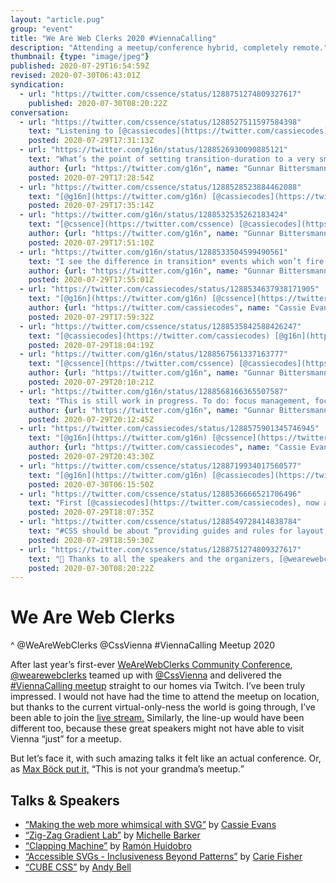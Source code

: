 ```yaml
---
layout: "article.pug"
group: "event"
title: "We Are Web Clerks 2020 #ViennaCalling"
description: "Attending a meetup/conference hybrid, completely remote."
thumbnail: {type: "image/jpeg"}
published: 2020-07-29T16:54:59Z
revised: 2020-07-30T06:43:01Z
syndication:
  - url: "https://twitter.com/cssence/status/1288751274809327617"
    published: 2020-07-30T08:20:22Z
conversation:
  - url: "https://twitter.com/cssence/status/1288527511597584398"
    text: "Listening to [@cassiecodes](https://twitter.com/cassiecodes) at #ViennaCalling … takeaways so far:<br>1. Yay Progressive Enhancement!<br>2. Yay Accessibility! #a11y<br>3. [makefrontendshitagain.party](https://makefrontendshitagain.party) is a thing.<br>[@wearewebclerks](https://twitter.com/wearewebclerks) [@CssVienna](https://twitter.com/CssVienna)"
    posted: 2020-07-29T17:31:13Z
  - url: "https://twitter.com/g16n/status/1288526930090885121"
    text: "What’s the point of setting transition-duration to a very small time value with <code>@⁠media (prefers-reduced-motion: reduce)</code> instead of removing the transition altogether?<br>[@cassiecodes](https://twitter.com/cassiecodes) #ViennaCalling"
    author: {url: "https://twitter.com/g16n", name: "Gunnar Bittersmann"}
    posted: 2020-07-29T17:28:54Z
  - url: "https://twitter.com/cssence/status/1288528523884462088"
    text: "[@g16n](https://twitter.com/g16n) [@cassiecodes](https://twitter.com/cassiecodes)<br>You’ll end up at the desired end state of the transition, so your page will look like the animations ran (because they did), i.e. no difference to running the transition at “regular” speed."
    posted: 2020-07-29T17:35:14Z
  - url: "https://twitter.com/g16n/status/1288532535262183424"
    text: "[@cssence](https://twitter.com/cssence) [@cassiecodes](https://twitter.com/cassiecodes)<br>Hm, with or without transitions, don’t you end up in the end state anyway? (I’m not talking about animations here.)"
    author: {url: "https://twitter.com/g16n", name: "Gunnar Bittersmann"}
    posted: 2020-07-29T17:51:10Z
  - url: "https://twitter.com/g16n/status/1288533504599490561"
    text: "I see the difference in transition* events which won’t fire with transitions switched off, but apart from that?"
    author: {url: "https://twitter.com/g16n", name: "Gunnar Bittersmann"}
    posted: 2020-07-29T17:55:01Z
  - url: "https://twitter.com/cassiecodes/status/1288534637938171905"
    text: "[@g16n](https://twitter.com/g16n) [@cssence](https://twitter.com/cssence)<br>Keeping the transition duration makes sure that any functionality tied to a transition e.g. a menu sliding in will still work."
    author: {url: "https://twitter.com/cassiecodes", name: "Cassie Evans"}
    posted: 2020-07-29T17:59:32Z
  - url: "https://twitter.com/cssence/status/1288535842588426247"
    text: "[@cassiecodes](https://twitter.com/cassiecodes) [@g16n](https://twitter.com/g16n)<br>Thanks, I’ve been struggling to come up with a meaningful example. Menus are a great one, them sliding in might affect a huge part of the viewport, so that kind of transition might be a trigger."
    posted: 2020-07-29T18:04:19Z
  - url: "https://twitter.com/g16n/status/1288567561337163777"
    text: "[@cssence](https://twitter.com/cssence) [@cassiecodes](https://twitter.com/cassiecodes)<br>My menu solution works without tiny transition duration (but uses a class set on transitionrun and removed on transitionend).<br>[codepen.io/gunnarbittersmann/pen/abdMLKJ](https://codepen.io/gunnarbittersmann/pen/abdMLKJ)<br>I add the transition with MQ rather than taking it away. (Better no transition than a transition for all users in older browsers.)"
    author: {url: "https://twitter.com/g16n", name: "Gunnar Bittersmann"}
    posted: 2020-07-29T20:10:21Z
  - url: "https://twitter.com/g16n/status/1288568166365507587"
    text: "This is still work in progress. To do: focus management, focus trap. Comments welcome."
    author: {url: "https://twitter.com/g16n", name: "Gunnar Bittersmann"}
    posted: 2020-07-29T20:12:45Z
  - url: "https://twitter.com/cassiecodes/status/1288575901345746945"
    text: "[@g16n](https://twitter.com/g16n) [@cssence](https://twitter.com/cssence)<br>Sure… Seems like more effort to do the same thing, but to each their own."
    author: {url: "https://twitter.com/cassiecodes", name: "Cassie Evans"}
    posted: 2020-07-29T20:43:30Z
  - url: "https://twitter.com/cssence/status/1288719934017560577"
    text: "[@g16n](https://twitter.com/g16n) [@cassiecodes](https://twitter.com/cassiecodes)<br>👍 Doing it this way around is closer to progressive enhancement. But on animation-heavy sites you might still be better off using the star selector and set all durations to a tiny value at once, as shown here: [css-tricks.com/revisiting-prefers-reduced-motion-the-reduced-motion-media-query/](https://css-tricks.com/revisiting-prefers-reduced-motion-the-reduced-motion-media-query/)<br><br>Don’t we all love how versatile CSS is? 🙂"
    posted: 2020-07-30T06:15:50Z
  - url: "https://twitter.com/cssence/status/1288536666521706496"
    text: "First [@cassiecodes](https://twitter.com/cassiecodes), now a lightning talk by [@MicheBarks](https://twitter.com/MicheBarks) at #ViennaCalling - how is it possible that this amount of great content is free of charge?"
    posted: 2020-07-29T18:07:35Z
  - url: "https://twitter.com/cssence/status/1288549728414838784"
    text: "#CSS should be about “providing guides and rules for layout, instead of micromanaging the browser.” [@hankchizljaw](https://twitter.com/hankchizljaw) at the #ViennaCalling [@wearewebclerks](https://twitter.com/wearewebclerks) meetup"
    posted: 2020-07-29T18:59:30Z
  - url: "https://twitter.com/cssence/status/1288751274809327617"
    text: "👏 Thanks to all the speakers and the organizers, [@wearewebclerks](https://twitter.com/wearewebclerks) and [@CssVienna](https://twitter.com/CssVienna) pulled off a truly wonderful #ViennaCalling meetup last night."
    posted: 2020-07-30T08:20:22Z
---
```


# We Are Web Clerks
^ @WeAreWebClerks @CssVienna #ViennaCalling Meetup 2020

After last year’s first-ever [WeAreWebClerks Community Conference](/2019/we-are-web-clerks/), [@wearewebclerks](https://twitter.com/wearewebclerks) teamed up with [@CssVienna](https://twitter.com/CssVienna) and delivered the [#ViennaCalling meetup](https://webclerks.at/vienna-calling/) straight to our homes via Twitch. I’ve been truly impressed. I would not have had the time to attend the meetup on location, but thanks to the current virtual-only-ness the world is going through, I’ve been able to join the [live stream.](https://www.twitch.tv/videos/694348922) Similarly, the line-up would have been different too, because these great speakers might not have able to visit Vienna “just” for a meetup.

But let’s face it, with such amazing talks it felt like an actual conference. Or, as [Max Böck put it,](https://twitter.com/mxbck/status/1288034544805871616) <q>This is not your grandma’s meetup.</q>

<h2 id="talks">Talks &amp; Speakers</h2>

- [“Making the web more whimsical with SVG”](https://twitter.com/cassiecodes/status/1288538565438246915) by [Cassie Evans](https://twitter.com/cassiecodes)
- [“Zig-Zag Gradient Lab”](https://twitter.com/wearewebclerks/status/1288537432435163137) by [Michelle Barker](https://twitter.com/MicheBarks)
- [“Clapping Machine”](https://twitter.com/wearewebclerks/status/1288541978490212352) by [Ramón Huidobro](https://twitter.com/hola_soy_milk)
- [“Accessible SVGs - Inclusiveness Beyond Patterns”](https://twitter.com/cariefisher/status/1288554906945716225) by [Carie Fisher](https://twitter.com/cariefisher)
- [“CUBE CSS”](https://twitter.com/hankchizljaw/status/1288560424997322753) by [Andy Bell](https://twitter.com/hankchizljaw)
